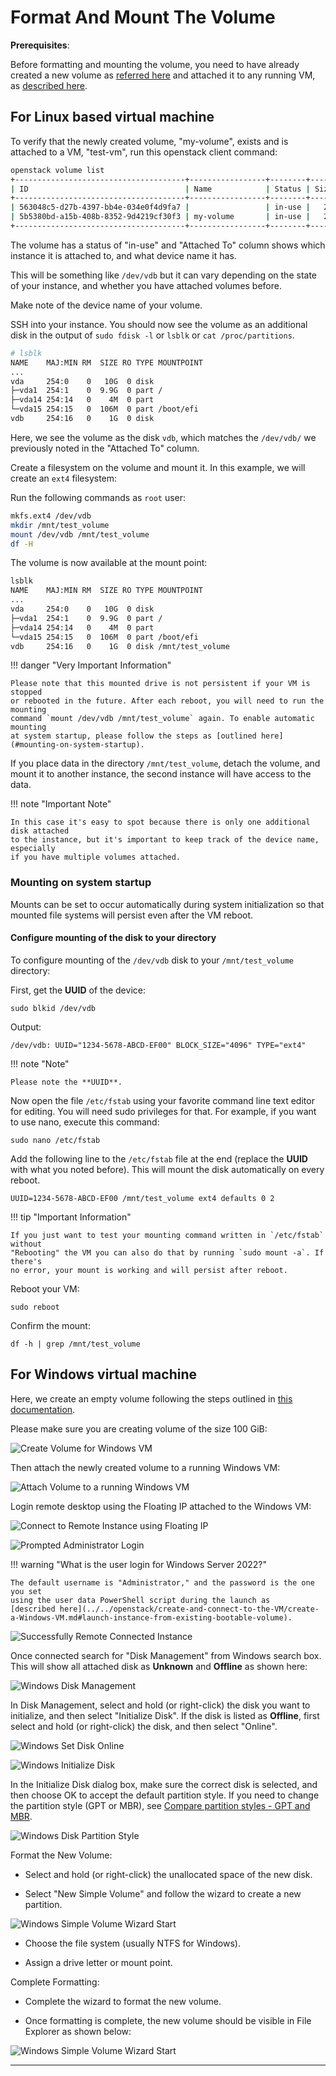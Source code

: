 # Format And Mount The Volume

**Prerequisites**:

Before formatting and mounting the volume, you need to have already created a
new volume as [referred here](create-an-empty-volume.md) and attached it to any
running VM, as [described here](attach-the-volume-to-an-instance.md).

## For Linux based virtual machine

To verify that the newly created volume, "my-volume", exists and is attached to
a VM, "test-vm", run this openstack client command:

```sh
openstack volume list
+--------------------------------------+-----------------+--------+------+----------------------------------+
| ID                                   | Name            | Status | Size | Attached to                      |
+--------------------------------------+-----------------+--------+------+----------------------------------+
| 563048c5-d27b-4397-bb4e-034e0f4d9fa7 |                 | in-use |   20 | Attached to test-vm on /dev/vda  |
| 5b5380bd-a15b-408b-8352-9d4219cf30f3 | my-volume       | in-use |   20 | Attached to test-vm on /dev/vdb  |
+--------------------------------------+-----------------+--------+------+----------------------------------+
```

The volume has a status of "in-use" and "Attached To" column shows which instance
it is attached to, and what device name it has.

This will be something like `/dev/vdb` but it can vary depending on the state
of your instance, and whether you have attached volumes before.

Make note of the device name of your volume.

SSH into your instance. You should now see the volume as an additional disk in
the output of `sudo fdisk -l` or `lsblk` or `cat /proc/partitions`.

```sh
# lsblk
NAME    MAJ:MIN RM  SIZE RO TYPE MOUNTPOINT
...
vda     254:0    0   10G  0 disk
├─vda1  254:1    0  9.9G  0 part /
├─vda14 254:14   0    4M  0 part
└─vda15 254:15   0  106M  0 part /boot/efi
vdb     254:16   0    1G  0 disk
```

Here, we see the volume as the disk `vdb`, which matches the `/dev/vdb/` we previously
noted in the "Attached To" column.

Create a filesystem on the volume and mount it. In this example, we will create
an `ext4` filesystem:

Run the following commands as `root` user:

```sh
mkfs.ext4 /dev/vdb
mkdir /mnt/test_volume
mount /dev/vdb /mnt/test_volume
df -H
```

The volume is now available at the mount point:

```sh
lsblk
NAME    MAJ:MIN RM  SIZE RO TYPE MOUNTPOINT
...
vda     254:0    0   10G  0 disk
├─vda1  254:1    0  9.9G  0 part /
├─vda14 254:14   0    4M  0 part
└─vda15 254:15   0  106M  0 part /boot/efi
vdb     254:16   0    1G  0 disk /mnt/test_volume
```

!!! danger "Very Important Information"

    Please note that this mounted drive is not persistent if your VM is stopped
    or rebooted in the future. After each reboot, you will need to run the mounting
    command `mount /dev/vdb /mnt/test_volume` again. To enable automatic mounting
    at system startup, please follow the steps as [outlined here](#mounting-on-system-startup).

If you place data in the directory `/mnt/test_volume`, detach the volume, and
mount it to another instance, the second instance will have access to the data.

!!! note "Important Note"

    In this case it's easy to spot because there is only one additional disk attached
    to the instance, but it's important to keep track of the device name, especially
    if you have multiple volumes attached.

### Mounting on system startup

Mounts can be set to occur automatically during system initialization so that mounted
file systems will persist even after the VM reboot.

#### Configure mounting of the disk to your directory

To configure mounting of the `/dev/vdb` disk to your `/mnt/test_volume` directory:

First, get the **UUID** of the device:

    sudo blkid /dev/vdb

Output:

    /dev/vdb: UUID="1234-5678-ABCD-EF00" BLOCK_SIZE="4096" TYPE="ext4"

!!! note "Note"
    
    Please note the **UUID**.

Now open the file `/etc/fstab` using your favorite command line text editor for editing.
You will need sudo privileges for that. For example, if you want to use nano, execute
this command:

    sudo nano /etc/fstab

Add the following line to the `/etc/fstab` file at the end (replace the **UUID**
with what you noted before). This will mount the disk automatically on every reboot.

    UUID=1234-5678-ABCD-EF00 /mnt/test_volume ext4 defaults 0 2

!!! tip "Important Information"

    If you just want to test your mounting command written in `/etc/fstab` without
    "Rebooting" the VM you can also do that by running `sudo mount -a`. If there's
    no error, your mount is working and will persist after reboot.

Reboot your VM:

    sudo reboot

Confirm the mount:

    df -h | grep /mnt/test_volume

## For Windows virtual machine

Here, we create an empty volume following the steps outlined in [this documentation](create-an-empty-volume.md).

Please make sure you are creating volume of the size 100 GiB:

![Create Volume for Windows VM](images/create_volume_win.png)

Then attach the newly created volume to a running Windows VM:

![Attach Volume to a running Windows VM](images/attach-volume-to-an-win-instance.png)

Login remote desktop using the Floating IP attached to the Windows VM:

![Connect to Remote Instance using Floating IP](images/remote_connection_floating_ip.png)

![Prompted Administrator Login](images/prompted_administrator_login.png)

!!! warning "What is the user login for Windows Server 2022?"

    The default username is "Administrator," and the password is the one you set
    using the user data PowerShell script during the launch as
    [described here](../../openstack/create-and-connect-to-the-VM/create-a-Windows-VM.md#launch-instance-from-existing-bootable-volume).

![Successfully Remote Connected Instance](images/remote_connected_instance.png)

Once connected search for "Disk Management" from Windows search box. This will
show all attached disk as **Unknown** and **Offline** as shown here:

![Windows Disk Management](images/win_disk_management.png)

In Disk Management, select and hold (or right-click) the disk you want to
initialize, and then select "Initialize Disk". If the disk is listed as **Offline**,
first select and hold (or right-click) the disk, and then select "Online".

![Windows Set Disk Online](images/win_set_disk_online.png)

![Windows Initialize Disk](images/win_initialize_disk.png)

In the Initialize Disk dialog box, make sure the correct disk is selected, and
then choose OK to accept the default partition style. If you need to change the
partition style (GPT or MBR), see [Compare partition styles - GPT and MBR](https://learn.microsoft.com/en-us/windows-server/storage/disk-management/initialize-new-disks#compare-partition-styles---gpt-and-mbr).

![Windows Disk Partition Style](images/win_disk_partition_style.png)

Format the New Volume:

-   Select and hold (or right-click) the unallocated space of the new disk.

-   Select "New Simple Volume" and follow the wizard to create a new partition.

![Windows Simple Volume Wizard Start](images/win_disk_simple_volume.png)

-   Choose the file system (usually NTFS for Windows).

-   Assign a drive letter or mount point.

Complete Formatting:

-   Complete the wizard to format the new volume.

-   Once formatting is complete, the new volume should be visible in File Explorer
    as shown below:

![Windows Simple Volume Wizard Start](images/win_new_drive.png)

---
